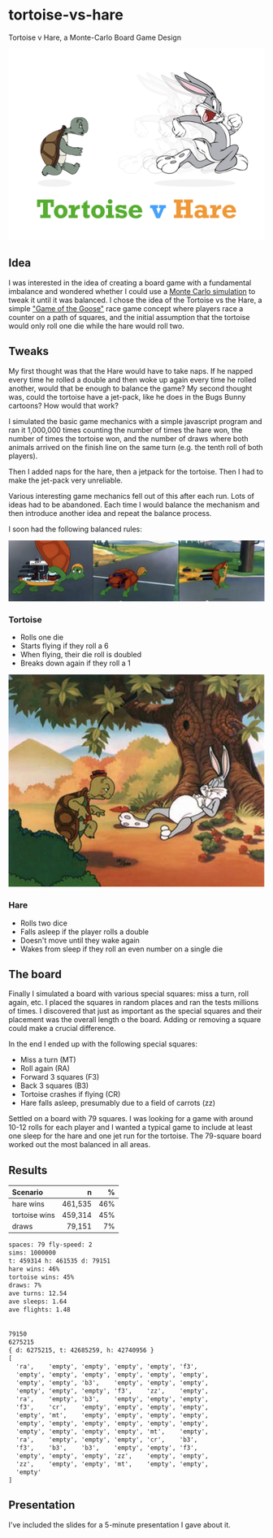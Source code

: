 # tortoise-vs-hare

Tortoise v Hare, a Monte-Carlo Board Game Design

![Tortoise v Hare](images/tvh.png)

## Idea

I was interested in the idea of creating a board game with a fundamental imbalance and wondered whether I could use a [Monte Carlo simulation](https://en.wikipedia.org/wiki/Monte_Carlo_method) to tweak it until it was balanced. I chose the idea of the Tortoise vs the Hare, a simple ["Game of the Goose"](https://en.wikipedia.org/wiki/Game_of_the_Goose) race game concept where players race a counter on a path of squares, and the initial assumption that the tortoise would only roll one die while the hare would roll two.

## Tweaks

My first thought was that the Hare would have to take naps. If he napped every time he rolled a double and then woke up again every time he rolled another, would that be enough to balance the game? My second thought was, could the tortoise have a jet-pack, like he does in the Bugs Bunny cartoons? How would that work?

I simulated the basic game mechanics with a simple javascript program and ran it 1,000,000 times counting the number of times the hare won, the number of times the tortoise won, and the number of draws where both animals arrived on the finish line on the same turn (e.g. the tenth roll of both players).

Then I added naps for the hare, then a jetpack for the tortoise. Then I had to make the jet-pack very unreliable.

Various interesting game mechanics fell out of this after each run. Lots of ideas had to be abandoned. Each time I would balance the mechanism and then introduce another idea and repeat the balance process.

I soon had the following balanced rules:

![Tortoise has a jet pack](images/jet.png)

### Tortoise

-   Rolls one die
-   Starts flying if they roll a 6
-   When flying, their die roll is doubled
-   Breaks down again if they roll a 1

![Hare falls asleep](images/sleep.png)

### Hare

-   Rolls two dice
-   Falls asleep if the player rolls a double
-   Doesn't move until they wake again
-   Wakes from sleep if they roll an even number on a single die

## The board

Finally I simulated a board with various special squares: miss a turn, roll again, etc. I placed the squares in random places and ran the tests millions of times. I discovered that just as important as the special squares and their placement was the overall length o the board. Adding or removing a square could make a crucial difference.

In the end I ended up with the following special squares:

-   Miss a turn (MT)
-   Roll again (RA)
-   Forward 3 squares (F3)
-   Back 3 squares (B3)
-   Tortoise crashes if flying (CR)
-   Hare falls asleep, presumably due to a field of carrots (zz)

Settled on a board with 79 squares. I was looking for a game with around 10-12 rolls for each player and I wanted a typical game to include at least one sleep for the hare and one jet run for the tortoise. The 79-square board worked out the most balanced in all areas.

## Results

| Scenario      |       n |   % |
| :------------ | ------: | --: |
| hare wins     | 461,535 | 46% |
| tortoise wins | 459,314 | 45% |
| draws         |  79,151 |  7% |

    spaces: 79 fly-speed: 2
    sims: 1000000
    t: 459314 h: 461535 d: 79151
    hare wins: 46%
    tortoise wins: 45%
    draws: 7%
    ave turns: 12.54
    ave sleeps: 1.64
    ave flights: 1.48


    79150
    6275215
    { d: 6275215, t: 42685259, h: 42740956 }
    [
      'ra',    'empty', 'empty', 'empty', 'empty', 'f3',
      'empty', 'empty', 'empty', 'empty', 'empty', 'empty',
      'empty', 'empty', 'b3',    'empty', 'empty', 'empty',
      'empty', 'empty', 'empty', 'f3',    'zz',    'empty',
      'ra',    'empty', 'b3',    'empty', 'empty', 'empty',
      'f3',    'cr',    'empty', 'empty', 'empty', 'empty',
      'empty', 'mt',    'empty', 'empty', 'empty', 'empty',
      'empty', 'empty', 'empty', 'empty', 'empty', 'empty',
      'empty', 'empty', 'empty', 'empty', 'mt',    'empty',
      'ra',    'empty', 'empty', 'empty', 'cr',    'b3',
      'f3',    'b3',    'b3',    'empty', 'empty', 'f3',
      'empty', 'empty', 'empty', 'zz',    'empty', 'empty',
      'zz',    'empty', 'empty', 'mt',    'empty', 'empty',
      'empty'
    ]

## Presentation

I've included the slides for a 5-minute presentation I gave about it.
